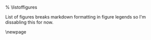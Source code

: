 % \listoffigures
<!--
The \listoffigures will use short captions first, and the whole caption if none is present. To keep this list readable, ensure each figure has a short caption, e.g.
![main_text_caption](source/figures/my_image.pdf "short caption used in alt text and \listoffigures"){#fig:mylabel}{ width=50% }

See chapter 4 for more examples.
-->

List of figures breaks markdown formatting in figure legends so I'm dissabling this for now.

\newpage
